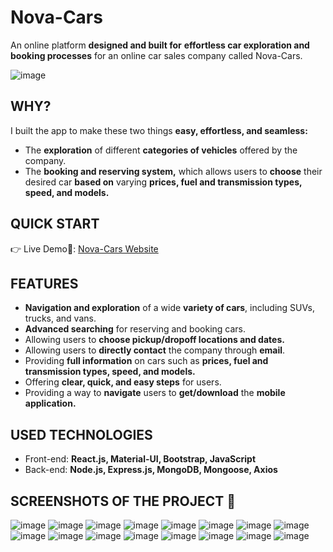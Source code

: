 # Nova-Cars

An online platform **designed and built for** **effortless car exploration and booking processes** for an online car sales company called Nova-Cars.

![image](https://github.com/dagmfre/Nova-Cars-An-Ecommerce-Website/assets/96683816/1a388317-571d-492d-bd0a-64ec32656ed1)

##  WHY? 
I built the app to make these two things **easy, effortless, and seamless:**

- The **exploration** of different **categories of vehicles** offered by the company.
- The **booking and reserving system,** which allows users to **choose** their desired car **based on** varying **prices, fuel and transmission types, speed, and models.**

##  QUICK START
👉 Live Demo🔗: [Nova-Cars Website](https://nova-cars.onrender.com)

##  FEATURES
- **Navigation and exploration** of a wide **variety of cars**, including SUVs, trucks, and vans.
- **Advanced searching** for reserving and booking cars.
- Allowing users to **choose pickup/dropoff locations and dates.**
- Allowing users to **directly contact** the company through **email**.
- Providing **full information** on cars such as **prices, fuel and transmission types, speed, and models.**
- Offering **clear, quick, and easy steps** for users.
- Providing a way to **navigate** users to **get/download** the **mobile application.**
  
##  USED TECHNOLOGIES
- Front-end: **React.js, Material-UI, Bootstrap, JavaScript**
- Back-end: **Node.js, Express.js, MongoDB, Mongoose, Axios**

##  SCREENSHOTS OF THE PROJECT 📸
![image](https://github.com/dagmfre/Nova-Cars-An-Ecommerce-Website/assets/96683816/1a388317-571d-492d-bd0a-64ec32656ed1)
![image](https://github.com/dagmfre/Nova-Cars-An-Ecommerce-Website/assets/96683816/761c40a2-a0fc-4c00-a9ca-48c0473cb3fd)
![image](https://github.com/dagmfre/Nova-Cars-An-Ecommerce-Website/assets/96683816/4c9d2fa1-8698-4a74-9562-7629440160bf)
![image](https://github.com/dagmfre/Nova-Cars-An-Ecommerce-Website/assets/96683816/fa28e18b-a5dd-468d-b142-84e391fc96e2)
![image](https://github.com/dagmfre/Nova-Cars-An-Ecommerce-Website/assets/96683816/f0d0f986-cbfe-40f3-8d97-0a9226ec49cc)
![image](https://github.com/dagmfre/Nova-Cars-An-Ecommerce-Website/assets/96683816/d15d1165-c3cd-45fb-9588-d38ba82e4fb4)
![image](https://github.com/dagmfre/Nova-Cars-An-Ecommerce-Website/assets/96683816/2115e8ef-5233-4d49-93e6-3482c6704fa9)
![image](https://github.com/dagmfre/Nova-Cars-An-Ecommerce-Website/assets/96683816/b1df0e7e-8a29-4337-8970-2ca3256381bb)
![image](https://github.com/dagmfre/Nova-Cars-An-Ecommerce-Website/assets/96683816/a10d99c6-ca35-4237-b8d9-1157e5d4f6d1)
![image](https://github.com/dagmfre/Nova-Cars-An-Ecommerce-Website/assets/96683816/3602d3d4-a508-405c-a9c1-30a247d44476)
![image](https://github.com/dagmfre/Nova-Cars-An-Ecommerce-Website/assets/96683816/fee8080f-689a-49d6-ab15-a0b36787ea7c)
![image](https://github.com/dagmfre/Nova-Cars-An-Ecommerce-Website/assets/96683816/7a51964c-0735-4e82-9687-b3305d418ba4)
![image](https://github.com/dagmfre/Nova-Cars-An-Ecommerce-Website/assets/96683816/814d4a5c-964a-44ae-a3fc-774ed01cc01a)
![image](https://github.com/dagmfre/Nova-Cars-An-Ecommerce-Website/assets/96683816/fc1a3ac9-8cca-42f3-8d20-c48143297f55)
![image](https://github.com/dagmfre/Nova-Cars-An-Ecommerce-Website/assets/96683816/14958401-2751-4c91-b054-3c8b8f23f801)
![image](https://github.com/dagmfre/Nova-Cars-An-Ecommerce-Website/assets/96683816/2cf8f805-f724-4fc9-a1ae-972161238847)
